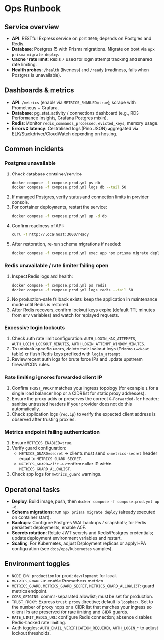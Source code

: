 # Ops Runbook

## Service overview

- **API**: RESTful Express service on port `3000`; depends on Postgres and Redis.
- **Database**: Postgres 15 with Prisma migrations. Migrate on boot via `npx prisma migrate deploy`.
- **Cache / rate limit**: Redis 7 used for login attempt tracking and shared rate limiting.
- **Health probes**: `/health` (liveness) and `/ready` (readiness, fails when Postgres is unavailable).

## Dashboards & metrics

- **API**: `/metrics` (enable via `METRICS_ENABLED=true`); scrape with Prometheus + Grafana.
- **Database**: pg_stat_activity / connections dashboard (e.g., RDS Performance Insights, Grafana Postgres mixin).
- **Redis**: Monitor `redis_commands_processed`, `evicted_keys`, memory usage.
- **Errors & latency**: Centralised logs (Pino JSON) aggregated via ELK/Stackdriver/CloudWatch depending on hosting.

## Common incidents

### Postgres unavailable

1. Check database container/service:
   ```bash
   docker compose -f compose.prod.yml ps db
   docker compose -f compose.prod.yml logs db --tail 50
   ```
2. If managed Postgres, verify status and connection limits in provider console.
3. For container deployments, restart the service:
   ```bash
   docker compose -f compose.prod.yml up -d db
   ```
4. Confirm readiness of API:
   ```bash
   curl -f http://localhost:3000/ready
   ```
5. After restoration, re-run schema migrations if needed:
   ```bash
   docker compose -f compose.prod.yml exec app npx prisma migrate deploy
   ```

### Redis unavailable / rate limiter failing open

1. Inspect Redis logs and health:
   ```bash
   docker compose -f compose.prod.yml ps redis
   docker compose -f compose.prod.yml logs redis --tail 50
   ```
2. No production-safe fallback exists; keep the application in maintenance mode until Redis is restored.
3. After Redis recovers, confirm lockout keys expire (default TTL minutes from env variables) and watch for replayed requests.

### Excessive login lockouts

1. Check auth rate limit configuration: `AUTH_LOGIN_MAX_ATTEMPTS`, `AUTH_LOGIN_LOCKOUT_MINUTES`, `AUTH_LOGIN_ATTEMPT_WINDOW_MINUTES`.
2. To unblock specific users, delete their lockout keys (Prisma `Lockout` table) or flush Redis keys prefixed with `login_attempt`.
3. Review recent auth logs for brute force IPs and update upstream firewall/CDN rules.

### Rate limiting ignores forwarded client IP

1. Confirm `TRUST_PROXY` matches your ingress topology (for example `1` for a single load balancer hop or a CIDR list for static proxy addresses).
2. Ensure the proxy adds or preserves the correct `X-Forwarded-For` header; sanitise untrusted headers if your provider does not do this automatically.
3. Check application logs (`req.ip`) to verify the expected client address is observed after trusting proxies.

### Metrics endpoint failing authentication

1. Ensure `METRICS_ENABLED=true`.
2. Verify guard configuration:
   - `METRICS_GUARD=secret` -> clients must send `x-metrics-secret` header equal to `METRICS_GUARD_SECRET`.
   - `METRICS_GUARD=cidr` -> confirm caller IP within `METRICS_GUARD_ALLOWLIST`.
3. Check app logs for `metrics_guard` warnings.

## Operational tasks

- **Deploy**: Build image, push, then `docker compose -f compose.prod.yml up -d`.
- **Schema migrations**: run `npx prisma migrate deploy` (already executed on container start).
- **Backups**: Configure Postgres WAL backups / snapshots; for Redis persistent deployments, enable AOF.
- **Secrets rotation**: Rotate JWT secrets and Redis/Postgres credentials; update deployment environment variables and restart.
- **Scaling**: For Kubernetes, adjust Deployment replicas or apply HPA configuration (see `docs/ops/kubernetes` samples).

## Environment toggles

- `NODE_ENV`: `production` for prod; `development` for local.
- `METRICS_ENABLED`: enable Prometheus metrics.
- `METRICS_GUARD`, `METRICS_GUARD_SECRET`, `METRICS_GUARD_ALLOWLIST`: guard metrics endpoint.
- `CORS_ORIGINS`: comma-separated allowlist; must be set for production.
- `TRUST_PROXY`: Express `trust proxy` directive; default is `loopback`. Set to the number of proxy hops or a CIDR list that matches your ingress so client IPs are preserved for rate limiting and CIDR guards.
- `RATE_LIMIT_REDIS_URL`: configure Redis connection; absence disables Redis-backed rate limiting.
- Auth toggles: `AUTH_EMAIL_VERIFICATION_REQUIRED`, `AUTH_LOGIN_*` to adjust lockout thresholds.
